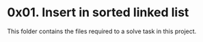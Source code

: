 # 0x01. Insert in sorted linked list
This folder contains the files required to a solve task in this project.
